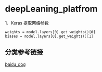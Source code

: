# deepLeaning_platfrom
1、Keras 提取网络参数 <br>
```
weights = model.layers[0].get_weights()[0]
biases = model.layers[0].get_weights()[1]
```


## 分类参考链接
[baidu_dog](https://github.com/ahangchen/keras-dogs)
